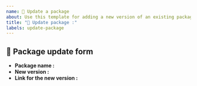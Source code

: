 ```yaml
---
name: 🔷 Update a package
about: Use this template for adding a new version of an existing package in your PyPi index.
title: "🔷 Update package :"
labels: update-package
---
```


## 🔷 Package update form

- **Package name :** <!-- The exact name of the package -->
- **New version :** <!-- The new version of the package -->
- **Link for the new version :** <!-- The link used for `pip`. For example, for a github-hosted package refered by the tag `v3.0.2`, it would be : git+https://github.com/huggingface/transformers@v3.0.2 -->
